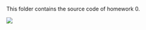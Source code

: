 This folder contains the source code of homework 0.

![](C:\Users\1\Desktop\AU332\homework\homework0\question.png)

